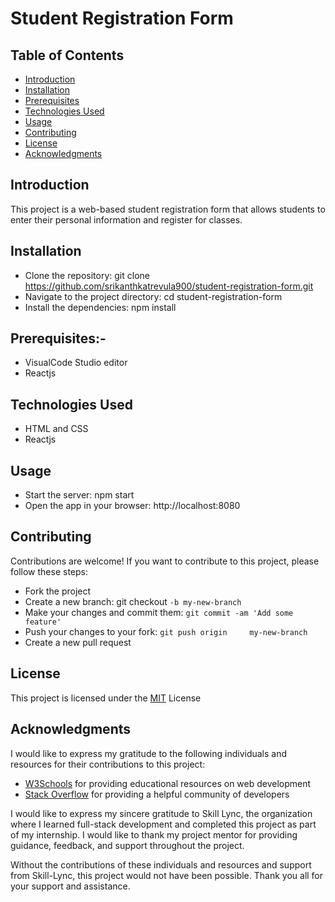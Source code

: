 # Student Registration Form


## Table of Contents
- [Introduction](https://github.com/srikanthkatrevula900/student-registration-form/blob/main/README.md#introduction)
- [Installation](https://github.com/srikanthkatrevula900/student-registration-form/blob/main/README.md#installation)
- [Prerequisites](https://github.com/srikanthkatrevula900/student-registration-form/blob/main/README.md#prerequisites-)
- [Technologies Used](https://github.com/srikanthkatrevula900/student-registration-form/blob/main/README.md#technologies-used)
- [Usage](https://github.com/srikanthkatrevula900/student-registration-form/blob/main/README.md#usage)
- [Contributing](https://github.com/srikanthkatrevula900/student-registration-form/blob/main/README.md#contributing)
- [License](https://github.com/srikanthkatrevula900/student-registration-form/blob/main/README.md#license)
- [Acknowledgments](https://github.com/srikanthkatrevula900/student-registration-form/blob/main/README.md#acknowledgments)

## Introduction

This project is a web-based student registration form that allows students to enter their personal information and register for classes.

## Installation

- Clone the repository: git clone https://github.com/srikanthkatrevula900/student-registration-form.git
- Navigate to the project directory: cd student-registration-form
- Install the dependencies: npm install

## Prerequisites:-

- VisualCode Studio editor
- Reactjs

## Technologies Used
- HTML and CSS
- Reactjs

## Usage
- Start the server: npm start
- Open the app in your browser: http://localhost:8080

## Contributing
Contributions are welcome! If you want to contribute to this project, please follow these steps:

- Fork the project
- Create a new branch: git checkout `-b my-new-branch`
- Make your changes and commit them: `git commit -am 'Add some feature'`
- Push your changes to your fork: `git push origin     my-new-branch`
- Create a new pull request

## License
This project is licensed under the [MIT](https://choosealicense.com/licenses/mit/) License

## Acknowledgments
I would like to express my gratitude to the following individuals and resources for their contributions to this project:

- [W3Schools](https://www.w3schools.com/) for providing educational resources on web development
- [Stack Overflow](https://stackoverflow.com/) for providing a helpful community of developers

I would like to express my sincere gratitude to Skill Lync, the organization where I learned full-stack development and completed this project as part of my internship. I would like to thank my project mentor for providing guidance, feedback, and support throughout the project.

Without the contributions of these individuals and resources and support from Skill-Lync, this project would not have been possible. Thank you all for your support and assistance.
